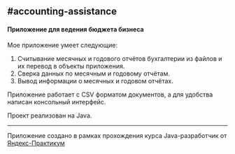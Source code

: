 #accounting-assistance
---
#### Приложение для ведения бюджета бизнеса

Мое приложение умеет следующие:
1. Считывание месячных и годового отчётов бухгалтерии из файлов и их перевод в объекты приложения.
2. Сверка данных по месячным и годовому отчётам.
3. Вывод информации о месячных и годовом отчётах.

Приложение работает с CSV форматом документов, а для удобства написан консольный интерфейс.

Проект реализован на Java.

----
Приложение создано в рамках прохождения курса Java-разработчик от [Яндекс-Практикум](https://practicum.yandex.ru/java-developer/ "Тут учат Java!") 
